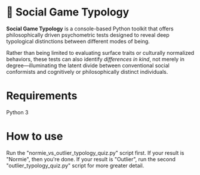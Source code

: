 # 🧬 Social Game Typology

**Social Game Typology** is a console-based Python toolkit that offers philosophically driven psychometric tests designed to reveal deep typological distinctions between different modes of being.

Rather than being limited to evaluating surface traits or culturally normalized behaviors, these tests can also identify *differences in kind*, not merely in degree—illuminating the latent divide between conventional social conformists and cognitively or philosophically distinct individuals.

# Requirements

Python 3

# How to use

Run the "normie_vs_outlier_typology_quiz.py" script first. If your result is "Normie", then you're done. If your result is "Outlier", run the second "outlier_typology_quiz.py" script for more greater detail.

